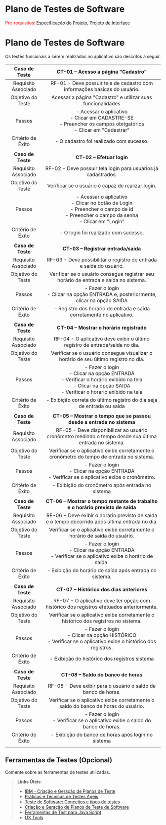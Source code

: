 # Plano de Testes de Software

<span style="color:red">Pré-requisitos: <a href="2-Especificação do Projeto.md"> Especificação do Projeto</a></span>, <a href="3-Projeto de Interface.md"> Projeto de Interface</a>

# Plano de Testes de Software
Os testes funcionais a serem realizados no aplicativo são descritos a seguir.
 
| **Caso de Teste** 	| **CT-01 – Acesso a página "Cadastro"** 	|
|:---:	|:---:	|
|	Requisito Associado 	| RF-01 - Deve possuir tela de cadastro com informações básicas do usuário. |
| Objetivo do Teste 	| Acessar a página "Cadastro" e utilizar suas funcionalidades |
| Passos 	| - Acessar o aplicativo <br> - Clicar em CADASTRE-SE <br> - Preencher os campos obrigatórios <br> - Clicar em "Cadastrar" |
|Critério de Êxito | - O cadastro foi realizado com sucesso. |
|  	|  	|
| **Caso de Teste** 	| **CT-02 – Efetuar login**	|
|Requisito Associado | RF-02 - Deve possuir tela login para usuários já cadastrados. |
| Objetivo do Teste 	| Verificar se o usuário é capaz de realizar login. |
| Passos 	| - Acessar o aplicativo <br> - Clicar no botão de Login <br> - Preencher o campo de id <br> - Preencher o campo da senha <br> - Clicar em "Login" |
|Critério de Êxito | - O login foi realizado com sucesso. |
|  	|  	|
| **Caso de Teste** 	| **CT-03 – Registrar entrada/saída**	|
|Requisito Associado | RF-03	- Deve possibilitar o registro de entrada e saída do usuário. |
| Objetivo do Teste 	| Verificar se o usuário consegue registrar seu horário de entrada e saída no sistema. |
| Passos 	| - Fazer o login <br> - Clicar na opção ENTRADA e, posteriormente, clicar na opção SAIDA |
|Critério de Êxito | - Registro dos horário de entrada e saída corretamente no aplicativo. |
|  	|  	|
| **Caso de Teste** 	| **CT-04 – Mostrar o horário registrado**	|
|Requisito Associado | RF-04	- O aplicativo deve exibir o último registro de entrada/saída no dia. |
| Objetivo do Teste 	| Verificar se o usuário consegue visualizar o horário de seu último registro no dia. |
| Passos 	| - Fazer o login <br> - Clicar na opção ENTRADA <br> - Verificar o horário exibido na tela <br> - Clicar na opção SAIDA <br> - Verificar o horário exibido na tela |
|Critério de Êxito | - Exibição correta do último registro do dia seja de entrada ou saída |
|  	|  	|
| **Caso de Teste** 	| **CT-05 – Mostrar o tempo que se passou desde a entrada no sistema**	|
|Requisito Associado | RF-05	- Deve disponibilizar ao usuário cronômetro medindo o tempo desde sua última entrada no sistema. |
| Objetivo do Teste 	| Verificar se o aplicativo exibe corretamente o cronômetro do tempo de entrada no sistema. |
| Passos 	| - Fazer o login <br> - Clicar na opção ENTRADA <br> - Verificar se o aplicativo exibe o cronômetro. |
|Critério de Êxito | - Exibição do cronômetro após entrada no sistema |
|  	|  	|
| **Caso de Teste** 	| **CT-06 – Mostrar o tempo restante de trabalho e o horário previsto de saída**	|
|Requisito Associado | RF-06	- Deve exibir o horário previsto de saída e o tempo decorrido após última entrada no dia. |
| Objetivo do Teste 	| Verificar se o aplicativo exibe corretamente o horário de saida do usuário. |
| Passos 	| - Fazer o login <br> - Clicar na opção ENTRADA <br> - Verificar se o aplicativo exibe o horário de saída. |
|Critério de Êxito | - Exibição do horário de saída após entrada no sistema. |
|  	|  	|
| **Caso de Teste** 	| **CT-07 – Histórico dos dias anteriores**	|
|Requisito Associado | RF-07	- O aplicativo deve ter opção com histórico dos registros efetuados anteriormente. |
| Objetivo do Teste 	| Verificar se o aplicativo exibe corretamente o histórico dos registros no sistema. |
| Passos 	| - Fazer o login <br> - Clicar na opção HISTÓRICO <br> - Verificar se o aplicativo exibe o histórico dos registros. |
|Critério de Êxito | - Exibição do histórico dos registros sistema |
|  	|  	|
| **Caso de Teste** 	| **CT-08 – Saldo do banco de horas**	|
|Requisito Associado | RF-08	- Deve exibir para o usuário o saldo de banco de horas. |
| Objetivo do Teste 	| Verificar se o aplicativo exibe corretamente o saldo do banco de horas do usuário. |
| Passos 	| - Fazer o login <br> - Verificar se o aplicativo exibe o saldo do banco de horas. |
|Critério de Êxito | - Exibição do banco de horas após login no sistema |
|  	|  	|
 
## Ferramentas de Testes (Opcional)

Comente sobre as ferramentas de testes utilizadas.
 
> **Links Úteis**:
> - [IBM - Criação e Geração de Planos de Teste](https://www.ibm.com/developerworks/br/local/rational/criacao_geracao_planos_testes_software/index.html)
> - [Práticas e Técnicas de Testes Ágeis](http://assiste.serpro.gov.br/serproagil/Apresenta/slides.pdf)
> -  [Teste de Software: Conceitos e tipos de testes](https://blog.onedaytesting.com.br/teste-de-software/)
> - [Criação e Geração de Planos de Teste de Software](https://www.ibm.com/developerworks/br/local/rational/criacao_geracao_planos_testes_software/index.html)
> - [Ferramentas de Test para Java Script](https://geekflare.com/javascript-unit-testing/)
> - [UX Tools](https://uxdesign.cc/ux-user-research-and-user-testing-tools-2d339d379dc7)
